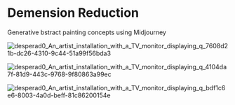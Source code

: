 # Demension Reduction
Generative bstract painting concepts using Midjourney

![desperad0_An_artist_installation_with_a_TV_monitor_displaying_q_7608d21b-dc26-4310-9c44-51a99f56bda3](https://user-images.githubusercontent.com/3966741/206472764-0d9312bd-cdb9-4e2b-ad1a-3d119469e791.png)

![desperad0_An_artist_installation_with_a_TV_monitor_displaying_q_4104da7f-81d9-443c-9768-9f80863a99ec](https://user-images.githubusercontent.com/3966741/206472818-d190ca65-b9d8-4de5-b0d8-7aa492bcf0f9.png)

![desperad0_An_artist_installation_with_a_TV_monitor_displaying_q_bdf1c6e6-8003-4a0d-beff-81c86200154e](https://user-images.githubusercontent.com/3966741/206472872-6146f496-2870-4eed-b955-d351dc4a93af.png)
